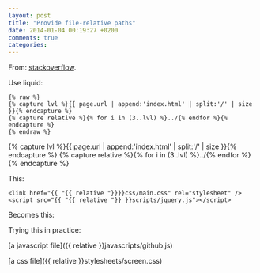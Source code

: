 ```yaml
---
layout: post
title: "Provide file-relative paths"
date: 2014-01-04 00:19:27 +0200
comments: true
categories:
---
```


From: [stackoverflow](http://stackoverflow.com/questions/7985081/how-to-deploy-a-jekyll-site-locally-with-css-js-and-background-images-included).
<!--more-->
Use liquid:

    {% raw %}
    {% capture lvl %}{{ page.url | append:'index.html' | split:'/' | size }}{% endcapture %}
    {% capture relative %}{% for i in (3..lvl) %}../{% endfor %}{% endcapture %}
    {% endraw %}

{% capture lvl %}{{ page.url | append:'index.html' | split:'/' | size }}{% endcapture %}
{% capture relative %}{% for i in (3..lvl) %}../{% endfor %}{% endcapture %}

This:

    <link href="{{ "{{ relative "}}}}css/main.css" rel="stylesheet" />
    <script src="{{ "{{ relative "}} }}scripts/jquery.js"></script>

Becomes this:
    <link href="{{ relative }}css/main.css" rel="stylesheet" />
    <script src="{{ relative }}scripts/jquery.js"></script>

Trying this in practice:

[a javascript file]({{ relative }}javascripts/github.js)

[a css file]({{ relative }}stylesheets/screen.css)
